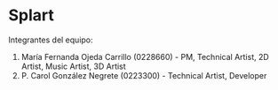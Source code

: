 # Splart

Integrantes del equipo:
1. María Fernanda Ojeda Carrillo (0228660) - PM, Technical Artist, 2D Artist, Music Artist, 3D Artist
2. P. Carol González Negrete (0223300) - Technical Artist, Developer
